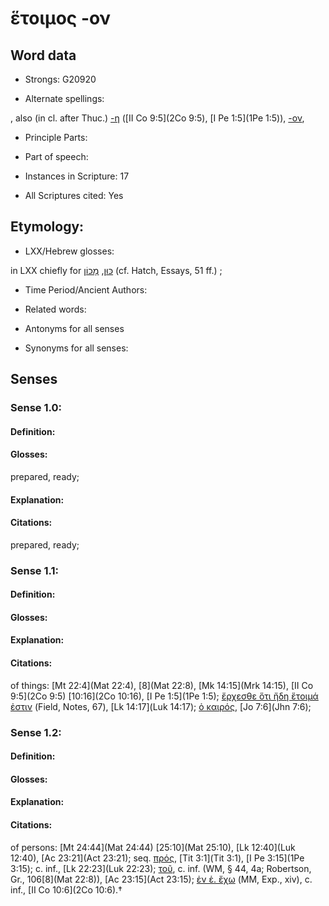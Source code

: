 # ἕτοιμος -ον 

<!-- Status: S2=NeedsEdits -->
<!-- Lexica used for edits:   -->

## Word data

* Strongs: G20920

* Alternate spellings:

,  also (in cl. after Thuc.) [-η]() ([II Co 9:5](2Co 9:5), [I Pe 1:5](1Pe 1:5)), [-ον](), 

* Principle Parts: 


* Part of speech: 


* Instances in Scripture: 17

* All Scriptures cited: Yes

## Etymology: 


* LXX/Hebrew glosses: 

in LXX chiefly for [כּוּן](//en-uhl/H3559), [מָכוֹן](//en-uhl/H4349) (cf. Hatch, Essays, 51 ff.) ;

* Time Period/Ancient Authors: 


* Related words: 

* Antonyms for all senses

* Synonyms for all senses: 


## Senses 


### Sense  1.0: 

#### Definition: 

#### Glosses: 

prepared, ready; 

#### Explanation: 


#### Citations: 

prepared, ready; 

### Sense  1.1: 

#### Definition: 


#### Glosses:



#### Explanation:



#### Citations: 

of things: [Mt 22:4](Mat 22:4), [8](Mat 22:8), [Mk 14:15](Mrk 14:15), [II Co 9:5](2Co 9:5) [10:16](2Co 10:16), [I Pe 1:5](1Pe 1:5); [ἔρχεσθε ὅτι ἤδη ἕτοιμά ἐστιν]() (Field, Notes, 67), [Lk 14:17](Luk 14:17); [ὁ καιρός](), [Jo 7:6](Jhn 7:6); 

### Sense  1.2: 

#### Definition: 


#### Glosses:



#### Explanation:



#### Citations: 

of persons: [Mt 24:44](Mat 24:44) [25:10](Mat 25:10), [Lk 12:40](Luk 12:40), [Ac 23:21](Act 23:21); seq. [πρός](), [Tit 3:1](Tit 3:1), [I Pe 3:15](1Pe 3:15); c. inf., [Lk 22:23](Luk 22:23); [τοῦ](), c. inf. (WM, § 44, 4a; Robertson, Gr., 106[8](Mat 22:8)), [Ac 23:15](Act 23:15); [ἐν ἑ. ἔχω]() (MM, Exp., xiv), c. inf., [II Co 10:6](2Co 10:6).†
